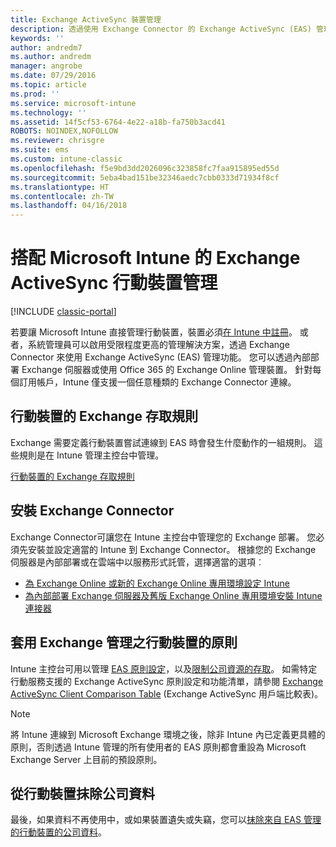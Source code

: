 ```yaml
---
title: Exchange ActiveSync 裝置管理
description: 透過使用 Exchange Connector 的 Exchange ActiveSync (EAS) 管理，來管理行動裝置
keywords: ''
author: andredm7
ms.author: andredm
manager: angrobe
ms.date: 07/29/2016
ms.topic: article
ms.prod: ''
ms.service: microsoft-intune
ms.technology: ''
ms.assetid: 14f5cf53-6764-4e22-a18b-fa750b3acd41
ROBOTS: NOINDEX,NOFOLLOW
ms.reviewer: chrisgre
ms.suite: ems
ms.custom: intune-classic
ms.openlocfilehash: f5e9bd3dd2026096c323858fc7faa915895ed55d
ms.sourcegitcommit: 5eba4bad151be32346aedc7cbb0333d71934f8cf
ms.translationtype: HT
ms.contentlocale: zh-TW
ms.lasthandoff: 04/16/2018
---
```

# <a name="exchange-activesync-mobile-device-management-with-microsoft-intune"></a>搭配 Microsoft Intune 的 Exchange ActiveSync 行動裝置管理

[!INCLUDE [classic-portal](../includes/classic-portal.md)]

若要讓 Microsoft Intune 直接管理行動裝置，裝置必須[在 Intune 中註冊](prerequisites-for-enrollment.md)。 或者，系統管理員可以啟用受限程度更高的管理解決方案，透過 Exchange Connector 來使用 Exchange ActiveSync (EAS) 管理功能。 您可以透過內部部署 Exchange 伺服器或使用 Office 365 的 Exchange Online 管理裝置。 針對每個訂用帳戶，Intune 僅支援一個任意種類的 Exchange Connector 連線。

## <a name="exchange-access-rules-for-mobile-devices"></a>行動裝置的 Exchange 存取規則 ##

Exchange 需要定義行動裝置嘗試連線到 EAS 時會發生什麼動作的一組規則。 這些規則是在 Intune 管理主控台中管理。

[行動裝置的 Exchange 存取規則](exchange-access-rules-for-mobile-devices.md)

## <a name="install-the-exchange-connector"></a>安裝 Exchange Connector
Exchange Connector可讓您在 Intune 主控台中管理您的 Exchange 部署。 您必須先安裝並設定適當的 Intune 到 Exchange Connector。 根據您的 Exchange 伺服器是內部部署或在雲端中以服務形式託管，選擇適當的選項︰

-   [為 Exchange Online 或新的 Exchange Online 專用環境設定 Intune](intune-service-to-service-exchange-connector.md)
-   [為內部部署 Exchange 伺服器及舊版 Exchange Online 專用環境安裝 Intune 連接器](intune-on-premises-exchange-connector.md)


## <a name="apply-policy-for-exchange-managed-mobile-devices"></a>套用 Exchange 管理之行動裝置的原則
Intune 主控台可用以管理 [EAS 原則設定](exchange-activesync-policy-settings-in-microsoft-intune.md)，以及[限制公司資源的存取](restrict-access-to-email-and-o365-services-with-microsoft-intune.md)。 如需特定行動服務支援的 Exchange ActiveSync 原則設定和功能清單，請參閱 [Exchange ActiveSync Client Comparison Table](http://go.microsoft.com/fwlink/?LinkId=247270) (Exchange ActiveSync 用戶端比較表)。

> [!NOTE]
> 將 Intune 連線到 Microsoft Exchange 環境之後，除非 Intune 內已定義更具體的原則，否則透過 Intune 管理的所有使用者的 EAS 原則都會重設為 Microsoft Exchange Server 上目前的預設原則。

## <a name="wipe-company-data-from-mobile-devices"></a>從行動裝置抹除公司資料
最後，如果資料不再使用中，或如果裝置遺失或失竊，您可以[抹除來自 EAS 管理的行動裝置的公司資料](wipe-for-exchange-managed-mobile-devices.md)。
